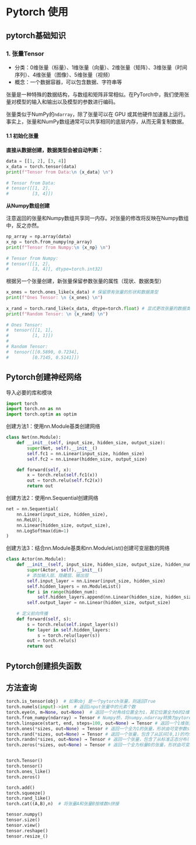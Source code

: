 # Pytorch 使用

## pytorch基础知识

### 1. 张量Tensor

- 分类：0维张量（标量）、1维张量（向量）、2维张量（矩阵）、3维张量（时间序列）、4维张量（图像）、5维张量（视频）
- 概念：一个数据容器，可以包含数据、字符串等

张量是一种特殊的数据结构，与数组和矩阵非常相似。在PyTorch中，我们使用张量对模型的输入和输出以及模型的参数进行编码。

张量类似于NumPy的`ndarray`，除了张量可以在 GPU 或其他硬件加速器上运行。事实上，张量和NumPy数组通常可以共享相同的底层内存，从而无需复制数据。

#### 1.1 初始化张量

**直接从数据创建，数据类型会被自动判断：**

```python
data = [[1, 2], [3, 4]]
x_data = torch.tensor(data)
print(f"Tensor from Data:\n {x_data} \n")
 
# Tensor from Data:
# tensor([[1, 2],
#         [3, 4]]) 
```

**从Numpy数组创建**

注意返回的张量和Numpy数组共享同一内存。对张量的修改将反映在Numpy数组中，反之亦然。

```python
np_array = np.array(data)
x_np = torch.from_numpy(np_array)
print(f"Tensor from Numpy:\n {x_np} \n")
 
# Tensor from Numpy:
# tensor([[1, 2],
#         [3, 4]], dtype=torch.int32)
```

根据另一个张量创建，新张量保留参数张量的属性（现状、数据类型）

```python
x_ones = torch.ones_like(x_data) # 保留原有张量的形状和数据类型
print(f"Ones Tensor: \n {x_ones} \n")
 
x_rand = torch.rand_like(x_data, dtype=torch.float) # 显式更改张量的数据类型
print(f"Random Tensor: \n {x_rand} \n")
 
# Ones Tensor:
#  tensor([[1, 1],
#         [1, 1]])
#
# Random Tensor:
#  tensor([[0.5890, 0.7234],
#         [0.7145, 0.5141]])
```



## Pytorch创建神经网络

导入必要的库和模块

```python
import torch
import torch.nn as nn
import torch.optim as optim
```

创建方法1：使用nn.Module基类创建网络

```python
class Net(nn.Module):
    def __init__(self, input_size, hidden_size, output_size):
        super(Net, self).__init__()
        self.fc1 = nn.Linear(input_size, hidden_size)
        self.fc2 = nn.Linear(hidden_size, output_size)

    def forward(self, x):
        x = torch.relu(self.fc1(x))
        out = torch.relu(self.fc2(x))
        return out
```

创建方法2：使用nn.Sequential创建网络

```python
net = nn.Sequential(
    nn.Linear(input_size, hidden_size),
    nn.ReLU(),
    nn.Linear(hidden_size, output_size),
    nn.LogSoftmax(dim=1)
)
```

创建方法3：结合nn.Module基类和nn.ModuleList()创建可变层数的网络

```python
class Actor(nn.Module):
    def __init__(self, input_size, hidden_size, output_size, hidden_num):
        super(Actor, self).__init__()
        # 添加输入层、隐藏层、输出层
        self.input_layer = nn.Linear(input_size, hidden_size)
        self.hidden_layers = nn.ModuleList()
        for i in range(hidden_num):
            self.hidden_layers.append(nn.Linear(hidden_size, hidden_size))
        self.output_layer = nn.Linear(hidden_size, output_size)
    
    # 定义前向传播
    def forward(self, s):
        s = torch.relu(self.input_layer(s))
        for layer in self.hidden_layers:
            s = torch.relu(layer(s))
        out = torch.relu(s)
        return out
```

## Pytorch创建损失函数



## 方法查询

```python
torch.is_tensor(obj)  # 如果obj 是一个pytorch张量，则返回True
torch.numels(input)->int  # 返回input张量中的元素个数
torch.eye(n, m=None, out=None)  # 返回一个对角线位置全为1，其它位置全为0的2维张量，n表示行数，m表示列数。
torch.from_numpy(ndarray) → Tensor # Numpy桥，将numpy.ndarray转换为pytorch的Tensor。返回的张量tensor和numpy的ndarray共享同一内存空间。修改一个会导致另外一个也被修改。返回的张量不能改变大小。
torch.linspace(start, end, steps=100, out=None) → Tensor # 返回一个1维张量，包含在区间start和end上均匀间隔的steps个点。输出1维张量的长度为steps。
torch.ones(*sizes, out=None) → Tensor # 返回一个全为1的张量，形状由可变参数sizes定义。
torch.rand(*sizes, out=None) → Tensor # 返回一个张量，包含了从区间[0,1)的均匀分布中抽取的一组随机数，形状由可变参数sizes定义。
torch.randn(*sizes, out=None) → Tensor # 返回一个张量，包含了从标准正态分布(均值为0，方差为1，即高斯白噪声)中抽取一组随机数，形状由可变参数sizes定义。 
torch.zeros(*sizes, out=None) → Tensor # 返回一个全为标量0的张量，形状由可变参数sizes定义。


torch.Tensor()
torch.tensor()
torch.ones_like()
torch.zeros()

torch.add()
torch.squeeze()
torch.rand_like()
torch.cat((A,B),n)  # 将张量A和张量B按维数n拼接

tensor.numpy()
tensor.size()
tensor.view()
tensor.reshape()
tensor.resize_()

```

